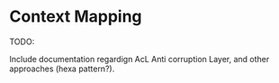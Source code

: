 # Context Mapping

TODO:

Include documentation regardign AcL Anti corruption Layer, and other approaches (hexa pattern?).